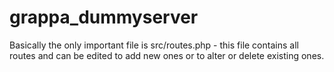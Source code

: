 # grappa_dummyserver

Basically the only important file is src/routes.php - this file contains all routes and can be edited to add new ones or to alter or delete existing ones.
